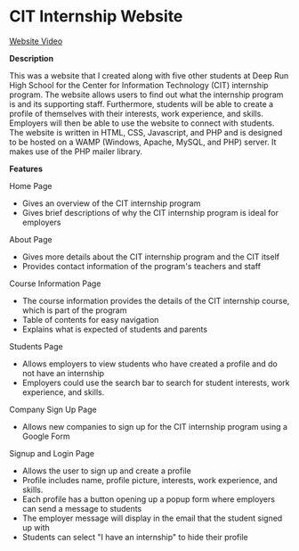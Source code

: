 # CIT Internship Website

[Website Video](https://drive.google.com/file/d/1eWtxcMQJicXPfYVwvoVeuplQyxaCLVQ6/view)

**Description**

This was a website that I created along with five other students at Deep Run High School for the Center for Information Technology (CIT) internship program. The website allows users to find out what the internship program is and its supporting staff. Furthermore, students will be able to create a profile of themselves with their interests, work experience, and skills. Employers will then be able to use the website to connect with students. The website is written in HTML, CSS, Javascript, and PHP and is designed to be hosted on a WAMP (Windows, Apache, MySQL, and PHP) server. It makes use of the PHP mailer library.

**Features**

Home Page
* Gives an overview of the CIT internship program
* Gives brief descriptions of why the CIT internship program is ideal for employers

About Page
* Gives more details about the CIT internship program and the CIT itself
* Provides contact information of the program's teachers and staff

Course Information Page
* The course information provides the details of the CIT internship course, which is part of the program
* Table of contents for easy navigation
* Explains what is expected of students and parents

Students Page
* Allows employers to view students who have created a profile and do not have an internship
* Employers could use the search bar to search for student interests, work experience, and skills.

Company Sign Up Page
* Allows new companies to sign up for the CIT internship program using a Google Form

Signup and Login Page
* Allows the user to sign up and create a profile
* Profile includes name, profile picture, interests, work experience, and skills.
* Each profile has a button opening up a popup form where employers can send a message to students
* The employer message will display in the email that the student signed up with
* Students can select "I have an internship" to hide their profile


